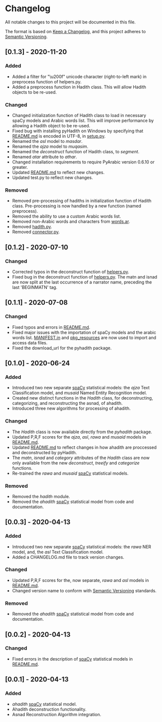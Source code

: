 # Changelog

All notable changes to this project will be documented in this file.

The format is based on [Keep a Changelog](https://keepachangelog.com/en/1.0.0/),
and this project adheres to [Semantic Versioning](https://semver.org/spec/v2.0.0.html).

## [0.1.3] - 2020-11-20

### Added

- Added a filter for "\u200f" unicode character (right-to-left mark) in preprocess function of helpers.py.
- Added a preprocess function in Hadith class. This will allow Hadith objects to be re-used.

### Changed

- Changed initialization function of Hadith class to load in necessary spaCy models and Arabic words list. This will improve performance by allowing a Hadith object to be re-used.
- Fixed bug with installing pyHadith on Windows by specifying that [README.md](INSERT_LINK) is encoded in UTF-8, in [setup.py](INSERT_LINK).
- Renamed the *asl* model to *masdar*.
- Renamed the *ajza* model to *muqasim*.
- Renamed the *deconstruct* function of Hadith class, to *segment*.
- Renamed *atar* attribute to *athar*.
- Changed installation requirements to require PyArabic version 0.6.10 or greater.
- Updated [README.md](INSERT_LINK) to reflect new changes.
- Updated test.py to reflect new changes.

### Removed

- Removed pre-processing of hadiths in initialization function of Hadith class. Pre-processing is now handled by a new function (named preprocess).
- Removed the ability to use a custom Arabic words list.
- Removed non-Arabic words and characters from [words.ar](INSERT_LINK).
- Removed [hadith.py](INSERT_LINK).
- Removed [connector.py](INSERT_LINK).

## [0.1.2] - 2020-07-10

### Changed

- Corrected typos in the deconstruct function of [helpers.py](https://github.com/umarbutler/pyhadith/blob/v0.1.2/pyhadith/helpers.py).
- Fixed bug in the deconstruct function of [helpers.py](https://github.com/umarbutler/pyhadith/blob/v0.1.2/pyhadith/helpers.py). The matn and isnad are now split at the last occurrence of a narrator name, preceding the last 'BEGINMATN' tag.

## [0.1.1] - 2020-07-08

### Changed

- Fixed typos and errors in [README.md](https://github.com/umarbutler/pyhadith/blob/v0.1.1/README.md).
- Fixed major issues with the importation of spaCy models and the arabic words list. [MANIFEST.in](https://github.com/umarbutler/pyhadith/blob/v0.1.1/MANIFEST.in) and [pkg_resources](https://setuptools.readthedocs.io/en/latest/pkg_resources.html) are now used to import and access data files.
- Fixed the download_url for the pyhadith package.

## [0.1.0] - 2020-06-24

### Added

- Introduced two new separate [spaCy](https://spacy.io/) statistical models: the *ajza* Text Classification model, and *musaid* Named Entity Recognition model.
- Created new distinct functions in the *Hadith* class, for deconstructing, categorizing, and reconstructing the asnad, of ahadith.
- Introduced three new algorithms for processing of ahadith.

### Changed

- The *Hadith* class is now available directly from the *pyhadith* package.
- Updated P,R,F scores for the *ajza*, *asl*, *rawa* and *musaid* models in [README.md](https://github.com/umarbutler/pyhadith/blob/v0.1.0/README.md).
- Updated [README.md](https://github.com/umarbutler/pyhadith/blob/v0.1.0/README.md) to reflect changes in how ahadith are proccessed and deconstructed by pyHadith.
- The *matn*, *isnad* and *category* attributes of the *Hadith* class are now only available from the new *deconstruct*, *treeify* and *categorize* functions.
- Re-trained the *rawa* and *musaid* [spaCy](https://spacy.io/) statistical models.

### Removed

- Removed the *hadith* module.
- Removed the *ahadith* [spaCy](https://spacy.io/) statistical model from code and documentation.

## [0.0.3] - 2020-04-13

### Added

- Introduced two new separate [spaCy](https://spacy.io/) statistical models: the *rawa* NER model, and, the *asl* Text Classification model.
- Added a CHANGELOG.md file to track version changes.

### Changed

- Updated P,R,F scores for the, now separate, *rawa* and *asl* models in [README.md](https://github.com/umarbutler/pyhadith/blob/v0.0.2-pre_alpha/README.md).
- Changed version name to conform with [Semantic Versioning](https://semver.org/spec/v2.0.0.html) standards.

### Removed

- Removed the *ahadith* [spaCy](https://spacy.io/) statistical model from code and documentation.

## [0.0.2] - 2020-04-13

### Changed

- Fixed errors in the description of [spaCy](https://spacy.io/) statistical models in [README.md](https://github.com/umarbutler/pyhadith/blob/v0.0.2-pre_alpha/README.md).

## [0.0.1] - 2020-04-13

### Added

- *ahadith* [spaCy](https://spacy.io/) statistical model.
- Ahadith deconstruction functionality.
- Asnad Reconstruction Algorithm integration.
